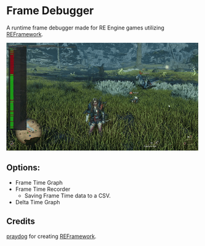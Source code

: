 # Frame Debugger

A runtime frame debugger made for RE Engine games utilizing [REFramework](https://github.com/praydog/REFramework).

<img src="https://github.com/SilverEzredes/Frame-Debugger/blob/main/GIF/MonsterHunterWildsBeta-FrameDebugger-01.gif">

## Options:
- Frame Time Graph
- Frame Time Recorder
  - Saving Frame Time data to a CSV.
- Delta Time Graph

## Credits
[praydog](https://github.com/praydog) for creating [REFramework](https://github.com/praydog/REFramework).

